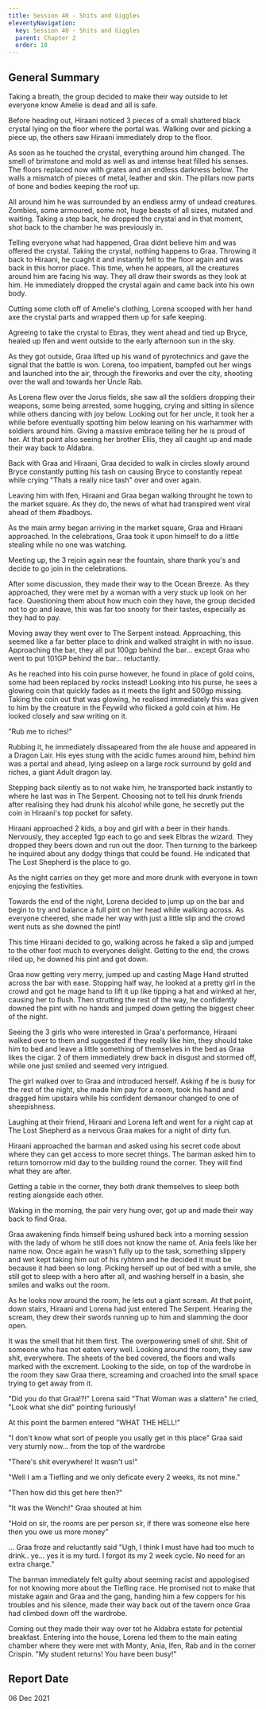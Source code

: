 ```yaml
---
title: Session 40 - Shits and Giggles
eleventyNavigation:
  key: Session 40 - Shits and Giggles
  parent: Chapter 2
  order: 18
---
```


## General Summary

Taking a breath, the group decided to make their way outside to let everyone know Amelie is dead and all is safe.  

 Before heading out, Hiraani noticed 3 pieces of a small shattered black crystal lying on the floor where the portal was. Walking over and picking a piece up, the others saw Hiraani immediately drop to the floor.  

 As soon as he touched the crystal, everything around him changed. The smell of brimstone and mold as well as and intense heat filled his senses. The floors replaced now with grates and an endless darkness below. The walls a mismatch of pieces of metal, leather and skin. The pillars now parts of bone and bodies keeping the roof up.  

 All around him he was surrounded by an endless army of undead creatures. Zombies, some armoured, some not, huge beasts of all sizes, mutated and waiting. Taking a step back, he dropped the crystal and in that moment, shot back to the chamber he was previously in.  

 Telling everyone what had happened, Graa didnt believe him and was offered the crystal. Taking the crystal, nothing happens to Graa. Throwing it back to Hiraani, he cuaght it and instantly fell to the floor again and was back in this horror place. This time, when he appears, all the creatures around him are facing his way. They all draw their swords as they look at him. He immediately dropped the crystal again and came back into his own body.  

 Cutting some cloth off of Amelie's clothing, Lorena scooped with her hand axe the crystal parts and wrapped them up for safe keeping.  

 Agreeing to take the crystal to Ebras, they went ahead and tied up Bryce, healed up Ifen and went outside to the early afternoon sun in the sky.  

 As they got outside, Graa lifted up his wand of pyrotechnics and gave the signal that the battle is won. Lorena, too impatient, bampfed out her wings and launched into the air, through the fireworks and over the city, shooting over the wall and towards her Uncle Rab.  

 As Lorena flew over the Jorus fields, she saw all the soldiers dropping their weapons, some being arrested, some hugging, crying and sitting in silence while others dancing with joy below. Looking out for her uncle, it took her a while before eventually spotting him below leaning on his warhammer with soldiers around him. Giving a massive embrace telling her he is proud of her. At that point also seeing her brother Ellis, they all caught up and made their way back to Aldabra.  

 Back with Graa and Hiraani, Graa decided to walk in circles slowly around Bryce constantly putting his tash on causing Bryce to constantly repeat while crying "Thats a really nice tash" over and over again.  

 Leaving him with Ifen, Hiraani and Graa began walking throught he town to the market square. As they do, the news of what had transpired went viral ahead of them #badboys.  

 As the main army began arriving in the market square, Graa and Hiraani approached. In the celebrations, Graa took it upon himself to do a little stealing while no one was watching.  

 Meeting up, the 3 rejoin again near the fountain, share thank you's and decide to go join in the celebrations.  

 After some discussion, they made their way to the Ocean Breeze. As they approached, they were met by a woman with a very stuck up look on her face. Questioning them about how much coin they have, the group decided not to go and leave, this was far too snooty for their tastes, especially as they had to pay.  

 Moving away they went over to The Serpent instead. Approaching, this seemed like a far better place to drink and walked straight in with no issue. Approaching the bar, they all put 100gp behind the bar... except Graa who went to put 101GP behind the bar... reluctantly.  

 As he reached into his coin purse however, he found in place of gold coins, some had been replaced by rocks instead! Looking into his purse, he sees a glowing coin that quickly fades as it meets the light and 500gp missing. Taking the coin out that was glowing, he realised immediately this was given to him by the creature in the Feywild who flicked a gold coin at him. He looked closely and saw writing on it.  

 "Rub me to riches!"  

 Rubbing it, he immediately dissapeared from the ale house and appeared in a Dragon Lair. His eyes stung with the acidic fumes around him, behind him was a portal and ahead, lying asleep on a large rock surround by gold and riches, a giant Adult dragon lay.  

 Stepping back silently as to not wake him, he transported back instantly to where he last was in The Serpent. Choosing not to tell his drunk friends after realising they had drunk his alcohol while gone, he secretly put the coin in Hiraani's top pocket for safety.  

 Hiraani approached 2 kids, a boy and girl with a beer in their hands. Nervously, they accepted 1gp each to go and seek Elbras the wizard. They dropped they beers down and run out the door. Then turning to the barkeep he inquired about any dodgy things that could be found. He indicated that The Lost Shepherd is the place to go.  

 As the night carries on they get more and more drunk with everyone in town enjoying the festivities.  

 Towards the end of the night, Lorena decided to jump up on the bar and begin to try and balance a full pint on her head while walking across. As everyone cheered, she made her way with just a little slip and the crowd went nuts as she downed the pint!  

 This time Hiraani decided to go, walking across he faked a slip and jumped to the other foot much to everyones delight. Getting to the end, the crows riled up, he downed his pint and got down.  

 Graa now getting very merry, jumped up and casting Mage Hand strutted across the bar with ease. Stopping half way, he looked at a pretty girl in the crowd and got he mage hand to lift it up like tipping a hat and winked at her, causing her to flush. Then strutting the rest of the way, he confidently downed the pint with no hands and jumped down getting the biggest cheer of the night.  

 Seeing the 3 girls who were interested in Graa's performance, Hiraani walked over to them and suggested if they really like him, they should take him to bed and leave a little something of themselves in the bed as Graa likes the cigar. 2 of them immediately drew back in disgust and stormed off, while one just smiled and seemed very intrigued.  

 The girl walked over to Graa and introduced herself. Asking if he is busy for the rest of the night, she made him pay for a room, took his hand and dragged him upstairs while his confident demanour changed to one of sheepishness.  

 Laughing at their friend, Hiraani and Lorena left and went for a night cap at The Lost Shepherd as a nervous Graa makes for a night of dirty fun.  

 Hiraani approached the barman and asked using his secret code about where they can get access to more secret things. The barman asked him to return tomorrow mid day to the building round the corner. They will find what they are after.  

 Getting a table in the corner, they both drank themselves to sleep both resting alongside each other.  

 Waking in the morning, the pair very hung over, got up and made their way back to find Graa.  

 Graa awakening finds himself being ushured back into a morning session with the lady of whom he still does not know the name of. Ania feels like her name now. Once again he wasn't fully up to the task, something slippery and wet kept taking him out of his ryhtmn and he decided it must be because it had been so long. Picking herself up out of bed with a smile, she still got to sleep with a hero after all, and washing herself in a basin, she smiles and walks out the room.  

 As he looks now around the room, he lets out a giant scream. At that point, down stairs, Hiraani and Lorena had just entered The Serpent. Hearing the scream, they drew their swords running up to him and slamming the door open.  

 It was the smell that hit them first. The overpowering smell of shit. Shit of someone who has not eaten very well. Looking around the room, they saw shit, everywhere. The sheets of the bed covered, the floors and walls marked with the excrement. Looking to the side, on top of the wardrobe in the room they saw Graa there, screaming and croached into the small space trying to get away from it.  

 "Did you do that Graa!?!" Lorena said "That Woman was a slattern" he cried, "Look what she did" pointing furiously!  

 At this point the barmen entered "WHAT THE HELL!"  

 "I don't know what sort of people you usally get in this place" Graa said very sturnly now... from the top of the wardrobe  

 "There's shit everywhere! It wasn't us!"  

 "Well I am a Tiefling and we only deficate every 2 weeks, its not mine."  

 "Then how did this get here then?"  

 "It was the Wench!" Graa shouted at him  

 "Hold on sir, the rooms are per person sir, if there was someone else here then you owe us more money"  

 ... Graa froze and reluctantly said "Ugh, I think I must have had too much to drink.. ye... yes it is my turd. I forgot its my 2 week cycle. No need for an extra charge."  

 The barman immediately felt guilty about seeming racist and appologised for not knowing more about the Tiefling race. He promised not to make that mistake again and Graa and the gang, handing him a few coppers for his troubles and his silence, made their way back out of the tavern once Graa had climbed down off the wardrobe.  

 Coming out they made their way over tot he Aldabra estate for potential breakfast. Entering into the house, Lorena led them to the main eating chamber where they were met with Monty, Ania, Ifen, Rab and in the corner Crispin. "My student returns! You have been busy!"

## Report Date

06 Dec 2021

